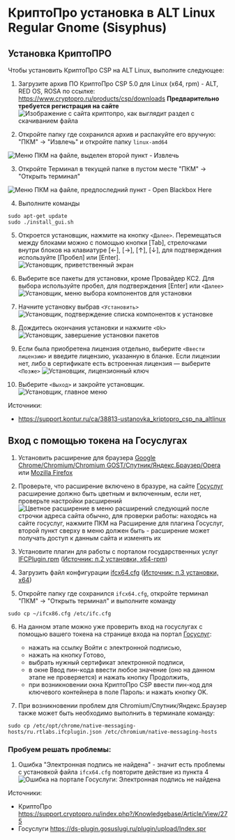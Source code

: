# КриптоПро установка в ALT Linux Regular Gnome (Sisyphus)

## Установка КриптоПРО

Чтобы установить КриптоПро CSP на ALT Linux, выполните следующее:

1. Загрузите архив ПО КриптоПро CSP 5.0 для Linux (x64, rpm) - ALT, RED OS, ROSA по ссылке: https://www.cryptopro.ru/products/csp/downloads **Предварительно требуется регистрация на сайте**
![Изображение с сайта криптопро, как выглядит раздел с скачиванием файла](./public/cryptopro/load.png)

2. Откройте папку где сохранился архив и распакуйте его вручную: "ПКМ" → "Извлечь" и откройте папку `linux-amd64`

![Меню ПКМ на файле, выделен второй пункт - Извлечь](./public/cryptopro/extract.png)

3. Откройте Терминал в текущей папке в пустом месте "ПКМ" → "Открыть терминал"

![Меню ПКМ на файле, предпоследний пункт - Open Blackbox Here](./public/cryptopro/open-terminal.png)

4. Выполните команды
```shell[apt-get]
sudo apt-get update
sudo ./install_gui.sh
```

5. Откроется установщик, нажмите на кнопку `<Далее>`. Перемещаться между блоками можно с помощью кнопки [Tab], стрелочками внутри блоков на клавиатуре [←], [→], [↑], [↓], для подтверждения используйте [Пробел] или [Enter].
![Установщик, приветственный экран](./public/cryptopro/crypto-install-1.png)

6. Выберите все пакеты для установки, кроме Провайдер КС2. Для выбора используйте пробел, для подтверждения [Enter] или `<Далее>`
![Установщик, меню выбора компонентов для установки](./public/cryptopro/crypto-install-2.png)

7. Начните установку выбрав `<Установить>`
![Установщик, подтверждение списка компонентов к установке](./public/cryptopro/crypto-install-3.png)

8. Дождитесь окончания установки и нажмите `<Ok>`
![Установщик, завершение установки пакетов](./public/cryptopro/crypto-install-4.png)

9. Если была приобретена лицензия отдельно, выберите `<Ввести лицензию>` и введите лицензию, указанную в бланке. Если лицензии нет, либо в сертификате есть встроенная лицензия — выберите `<Позже>`
![Установщик, лицензионный ключ](./public/cryptopro/crypto-install-5.png)

10. Выберите `<Выход>` и закройте установщик.
![Установщик, главное меню](./public/cryptopro/crypto-install-6.png)

Источники:
- https://support.kontur.ru/ca/38813-ustanovka_kriptopro_csp_na_altlinux


## Вход с помощью токена на Госуслугах


1. Установить расширение для браузера [Google Chrome/Chromium/Chromium GOST/Спутник/Яндекс.Браузер/Opera](https://chrome.google.com/webstore/detail/ifcplugin-extension/pbefkdcndngodfeigfdgiodgnmbgcfha) или [Mozilla Firefox](https://ds-plugin.gosuslugi.ru/plugin/upload/assets/distrib/addon-1.2.8-fx.xpi)

2. Проверьте, что расширение включено в бразуре, на сайте [Госуслуг](https://www.gosuslugi.ru/) расширение должно быть цветным и включенным, если нет, проверьте настройки расширений 
![Цветное расширение в меню расширений следующий после строчки адреса сайта обычно, для проверки работы: находяcь на сайте госуслуг, нажмите ПКМ на Расширение для плагина Госуслуг, второй пункт сверху в меню должен быть - расширение может получать доступ к данным сайта и изменять их](./public/cryptopro/ext-is-on.png)

3. Установите плагин для работы с порталом государственных услуг [IFCPlugin.rpm](https://ds-plugin.gosuslugi.ru/plugin/upload/assets/distrib/IFCPlugin-x86_64.rpm) ([Источник: п.2 установки, x64-rpm](https://support.cryptopro.ru/index.php?/Knowledgebase/Article/View/275))

4. Загрузить файл конфигурации [ifcx64.cfg](https://www.cryptopro.ru/sites/default/files/public/faq/ifcx64.cfg) ([Источник: п.3 установки, x64](https://support.cryptopro.ru/index.php?/Knowledgebase/Article/View/275))

5. Откройте папку где сохранился `ifcx64.cfg`, откройте терминал "ПКМ" → "Открыть терминал" и выполните команду
```shell
sudo cp ~/ifcx86.cfg /etc/ifc.cfg
```

6. На данном этапе можно уже проверить вход на госуслугах с помощью вашего токена на странице входа на портал [Госуслуг](https://esia.gosuslugi.ru/login):
    - нажать на ссылку Войти с электронной подписью,
    - нажать на кнопку Готово,
    - выбрать нужный сертификат электронной подписи,
    - в окне Ввод пин-кода ввести любое значение (оно на данном этапе не проверяется) и нажать кнопку Продолжить,
    - при возникновении окна КриптоПро CSP ввести пин-код для ключевого контейнера в поле Пароль: и нажать кнопку OK.


7. При возникновении проблем для Chromium/Спутник/Яндекс.Браузер также может быть необходимо выполнить в терминале команду:
```shell
sudo cp /etc/opt/chrome/native-messaging-hosts/ru.rtlabs.ifcplugin.json /etc/chromium/native-messaging-hosts
```


### Пробуем решать проблемы:
1. Ошибка "Электронная подпись не найдена" - значит есть проблемы с установкой файла `ifcx64.cfg` повторите действие из пункта 4
![Ошибка на портале Госуслуги: Электронная подпись не найдена](./public/cryptopro/sing404.jpg)


Источники:
- КриптоПро https://support.cryptopro.ru/index.php?/Knowledgebase/Article/View/275
- Госуслуги https://ds-plugin.gosuslugi.ru/plugin/upload/Index.spr